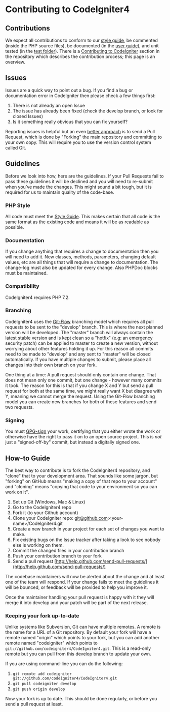 # Contributing to CodeIgniter4


## Contributions

We expect all contributions to conform to our [style guide](https://github.com/codeigniter4/CodeIgniter4/blob/develop/contributing/styleguide.rst), be commented (inside the PHP source files), 
be documented (in the [user guide](https://codeigniter4.github.io/userguide/)), and unit tested (in the [test folder](https://github.com/codeigniter4/CodeIgniter4/tree/develop/tests)). 
There is a [Contributing to CodeIgniter](./contributing/README.rst) section in the repository which describes the contribution process; this page is an overview.

## Issues

Issues are a quick way to point out a bug. If you find a bug or documentation error in CodeIgniter then please check a few things first:

1. There is not already an open Issue
2. The issue has already been fixed (check the develop branch, or look for closed Issues)
3. Is it something really obvious that you can fix yourself?

Reporting issues is helpful but an even [better approach](./contributing/workflow.rst) is to send a Pull Request, which is done by "Forking" the main repository and committing to your own copy. This will require you to use the version control system called Git.

## Guidelines

Before we look into how, here are the guidelines. If your Pull Requests fail
to pass these guidelines it will be declined and you will need to re-submit
when you’ve made the changes. This might sound a bit tough, but it is required
for us to maintain quality of the code-base.

### PHP Style

All code must meet the [Style Guide](./contributing/styleguide.rst).
This makes certain that all code is the same format as the existing code and means it will be as readable as possible.

### Documentation

If you change anything that requires a change to documentation then you will need to add it. New classes, methods, parameters, changing default values, etc are all things that will require a change to documentation. The change-log must also be updated for every change. Also PHPDoc blocks must be maintained.

### Compatibility

CodeIgniter4 requires PHP 7.2.

### Branching

CodeIgniter4 uses the [Git-Flow](http://nvie.com/posts/a-successful-git-branching-model/) branching model which requires all pull requests to be sent to the "develop" branch. This is
where the next planned version will be developed. The "master" branch will always contain the latest stable version and is kept clean so a "hotfix" (e.g: an emergency security patch) can be applied to master to create a new version, without worrying about other features holding it up. For this reason all commits need to be made to "develop" and any sent to "master" will be closed automatically. If you have multiple changes to submit, please place all changes into their own branch on your fork.

One thing at a time: A pull request should only contain one change. That does not mean only one commit, but one change - however many commits it took. The reason for this is that if you change X and Y but send a pull request for both at the same time, we might really want X but disagree with Y, meaning we cannot merge the request. Using the Git-Flow branching model you can create new branches for both of these features and send two requests.

### Signing

You must [GPG-sign](./contributing/signing.rst) your work, certifying that you either wrote the work or otherwise have the right to pass it on to an open source project. This is *not* just a "signed-off-by" commit, but instead a digitally signed one.

## How-to Guide

The best way to contribute is to fork the CodeIgniter4 repository, and "clone" that to your development area. That sounds like some jargon, but "forking" on GitHub means "making a copy of that repo to your account" and "cloning" means "copying that code to your environment so you can work on it".

1. Set up Git (Windows, Mac & Linux)
2. Go to the CodeIgniter4 repo
3. Fork it (to your Github account)
4. Clone your CodeIgniter repo: git@github.com:\<your-name>/CodeIgniter4.git
5. Create a new branch in your project for each set of changes you want to make.
6. Fix existing bugs on the Issue tracker after taking a look to see nobody else is working on them.
7. Commit the changed files in your contribution branch
8. Push your contribution branch to your fork
9. Send a pull request [http://help.github.com/send-pull-requests/](http://help.github.com/send-pull-requests/)

The codebase maintainers will now be alerted about the change and at least one of the team will respond. If your change fails to meet the guidelines it will be bounced, or feedback will be provided to help you improve it.

Once the maintainer handling your pull request is happy with it they will merge it into develop and your patch will be part of the next release.

### Keeping your fork up-to-date

Unlike systems like Subversion, Git can have multiple remotes. A remote is the name for a URL of a Git repository. By default your fork will have a remote named "origin" which points to your fork, but you can add another remote named "codeigniter" which points to `git://github.com/codeigniter4/CodeIgniter4.git`. This is a read-only remote but you can pull from this develop branch to update your own.

If you are using command-line you can do the following:

1. `git remote add codeigniter git://github.com/codeigniter4/CodeIgniter4.git`
2. `git pull codeigniter develop`
3. `git push origin develop`

Now your fork is up to date. This should be done regularly, or before you send a pull request at least.
